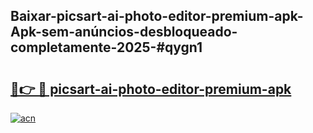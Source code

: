 ## Baixar-picsart-ai-photo-editor-premium-apk-Apk-sem-anúncios-desbloqueado-completamente-2025-#qygn1

# <h2><a href="https://ainizakaria.my?title=picsart-ai-photo-editor-premium-apk&ref=22M">🔗👉 🔴 picsart-ai-photo-editor-premium-apk</a></h2>

[![acn](https://github.com/user-attachments/assets/0f9c940e-d8b0-45ae-aac7-cd30a18b3e1c)](https://ainizakaria.my?title=picsart-ai-photo-editor-premium-apk&ref=22M)

